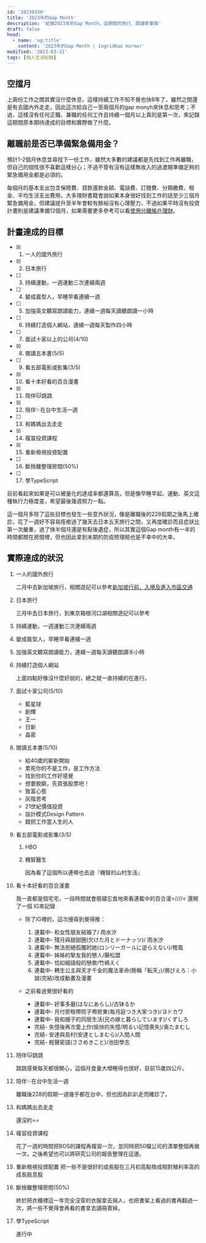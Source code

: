 ```yaml
---
id: '20230330'
title: '2023年的Gap Month'
description: '紀錄2023年的Gap Month，這期間的旅行、閱讀等事情'
draft: false
head:
  - name: 'og:title'
    content: '2023年的Gap Month | IngridKao murmur'
modified: '2023-03-31'
tags: [個人生活紀錄]
---
```


## 空擋月
上兩份工作之間其實沒什麼休息，這樣持續工作不知不覺也快8年了，雖然之間還是有去國內外走走，因此這次給自己一至兩個月的gap monyh來休息和思考；不過，這樣沒有任何正職、兼職的任何工作且持續一個月以上真的是第一次，來記錄這期間原本期待達成的目標和實際做了什麼。

## 離職前是否已準備緊急備用金？
預計1-2個月休息並尋找下一份工作，雖然大多數的建議都是先找到工作再離職，但自己的個性很不喜歡這樣分心；不過不管有沒有這樣無收入的過渡期準備足夠的緊急備用金都是必須的。

每個月的基本支出包含保險費、貸款還款金額、電話費、訂閱費、分期繳費、租金、平均生活支出費用，大多理財書籍會說如果本身很好找到工作的話至少三個月緊急備用金，但建議提升至半年會較有餘裕沒有心理壓力，不過如果平時沒有投資計畫則是建議準備12個月，如果需要更多參考可以看[使用分離帳戶理財](/murmur/separate_account)。




## 計畫達成的目標
- [X] 1. 一人的國外旅行
- [X] 2. 日本旅行
- [ ] 3. 持續運動，一週運動三次連續兩週
- [ ] 4. 變成晨型人，早睡早看連續一週
- [ ] 5. 加強英文聽寫朗讀能力，連續一週每天讀聽朗讀一小時
- [ ] 6. 持續打造個人網站，連續一週每天製作四小時
- [ ] 7. 面試十家以上的公司(4/10)
- [X] 8. 閱讀五本書(5/5)
- [ ] 9. 看五部電影或影集(3/5)
- [X] 10. 看十本好看的百合漫畫
- [X] 11. 陪伴🐱跳跳
- [X] 12. 陪伴✨在台中生活一週
- [ ] 13. 和媽媽出去走走
- [X] 14. 複習投資課程
- [X] 15. 重新檢視投資配置
- [ ] 16. 斷捨離整理房間(50%)
- [ ] 17. 學TypeScript


目前看起來如果是可以被量化的達成率都還算高，但是像早睡早起、運動、英文這種執行力極度差，希望最後幾週努力一點。

這一個月多除了這些目標也發生一些意外狀況，像是離職後的228假期之後馬上確診，花了一週好不容易痊癒過了幾天去日本五天旅行之間，又再度確診而且症狀比第一次嚴重，過了快半個月還是有點後遺症，所以其實這個Gap month有一半的時間都關在房間裡，但也因此拿到末期的防疫險理賠也是不幸中的大幸。

## 實際達成的狀況
1. 一人的國外旅行

	二月中去新加坡旅行，相關遊記可以參考[新加坡行前、入境及進入市區交通](/travel/singapore_preparation)

2. 日本旅行

  	三月中去日本旅行，到東京箱根河口湖相關遊記可以參考

3. 持續運動，一週運動三次連續兩週
4. 變成晨型人，早睡早看連續一週
5. 加強英文聽寫朗讀能力，連續一週每天讀聽朗讀半小時
6. 持續打造個人網站

  	上面四點好像沒什麼好說的，總之就一直持續的在進行。

7. 面試十家公司(5/10)
	- 藍星球
	- 創輝
	- 王一
	- 日新
	- 晶密

8. 閱讀五本書(5/10)
	- 給40歲的嶄新開始
	- 累死你的不是工作，是工作方法
	- 找到你的工作好感覺
	- 想要脫窮，先買張股票吧！
	- 致富心態
	- 灰階思考
	- 21世紀價值投資
	- 設計模式Design Pattern
	- 錯把工作當人生的人

9. 看五部電影或影集(3/5)
	1. HBO

	2. 機智醫生

		因為看了這個所以連帶也去追『機智的山村生活』

10. 看十本好看的百合漫畫

	我一直都是個宅宅，一段時間就會廢寢忘食地來看連載中的百合漫>////<
	還開了一個
	<links href="https://instagram.com/yuri_comic?igshid=YmMyMTA2M2Y=">IG</links>來記錄

    - 除了IG裡的，這次搜尋到覺得推：
		1. 連載中- 和女性朋友結婚了/ 雨水汐
		2. 連載中- 殘月與甜甜圈(欠けた月とドーナッツ)/ 雨水汐
		3. 連載中- 無法拒絕孤獨的她(ロンリーガールに逆らえない)/樫風
		4. 連載中- 姊姊的摯友我的戀人/藤松盟 
		5. 連載中- 恰如細語般的戀歌/竹嶋えく
		6. 連載中- 轉生公主與天才千金的魔法革命(簡稱「転天」)/鴉ぴえろ：小說(完結)改成動畫及漫畫

    - 之前看過覺很好看的
		- 連載中- 好事多磨(はなにあらし)/古钵るか
		- 連載中- 月付房租帶院子帶房東(毎月庭つき大家つき)/ヨドカワ
		- 連載中- 我和嫂子的同居生活(兄の嫁と暮らしています)/くずしろ
		- 完結- 失憶後再次愛上你(愉快的失憶/明るい記憶喪失)/奥たまむし
		- 完結- 安達與島村(安達としまむら)/入間人間
		- 完結- 輕聲密語(ささめきこと)/池田學志

11. 陪伴🐱跳跳
  	
	跳跳感覺每天都很開心，這個月食量大增睡得也很好，目前15歲四公斤。

12. 陪伴✨在台中生活一週
  	
	離職後228的假期一週幾乎都在台中，但也因為趴趴走而確診了。

13. 和媽媽出去走走
  	
	還沒約==

14. 複習投資課程
  	
	花了一週的時間把BOS的課程再複習一次，並同時把50檔公司的清單整個再做一次，之後希望也可以將研究公司的報告整理在這邊。

15. 重新檢視投資配置
  	把一些不是很好的成長股在三月初高點換成相對殖利率高的成長股息股

16. 斷捨離整理房間(50%)
  	
	終於把衣櫃裡這一年完全沒穿的衣服拿去捐人，也把書架上看過的書再翻過一次，將一些不覺得會再看的書拿去讀冊賣掉。

17. 學TypeScript
  	
	進行中